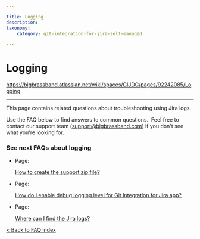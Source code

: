 ```yaml
---

title: Logging
description:
taxonomy:
    category: git-integration-for-jira-self-managed

---
```


# Logging

<https://bigbrassband.atlassian.net/wiki/spaces/GIJDC/pages/92242085/Logging>

* * *

This page contains related questions about troubleshooting using Jira logs.

Use the FAQ below to find answers to common questions.  Feel free to contact our support team ([support@bigbrassband.com](mailto:support@bigbrassband.com?subject=Help%20on%20logs%20-)) if you don't see what you're looking for.

### See next FAQs about logging

*   Page:
    
    [How to create the support zip file?](/wiki/spaces/GIJDC/pages/2039447557)
    
*   Page:
    
    [How do I enable debug logging level for Git Integration for Jira app?](/wiki/spaces/GIJDC/pages/2038792196)
    
*   Page:
    
    [Where can I find the Jira logs?](/wiki/spaces/GIJDC/pages/2039283717)
    

[< Back to FAQ index](/wiki/spaces/GIJDC/pages/92176390/Frequently+Asked+Questions)